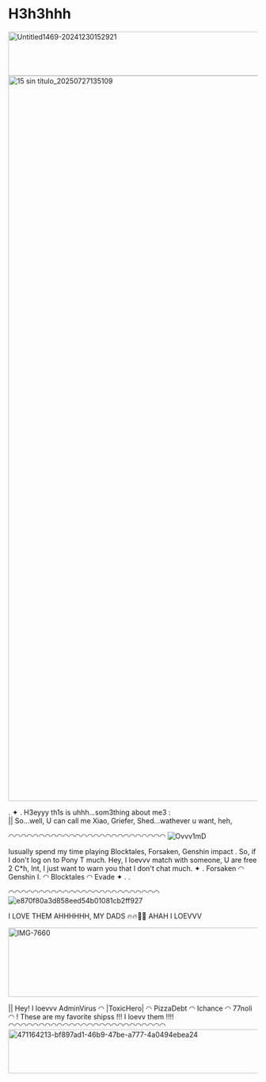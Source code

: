 # H3h3hhh
<img width="1280" height="89" alt="Untitled1469-20241230152921" src="https://github.com/user-attachments/assets/bf897ad1-46b9-47be-a777-4a0494ebea24" />

 <img width="1604" height="1462" alt="15 sin título_20250727135109" src="https://github.com/user-attachments/assets/d0c8fe78-444f-465f-8988-2c6488fd578a" />

. ✦ . H3eyyy th1s is uhhh...som3thing about me3 :  
|| So...well, U can call me Xiao, Griefer, Shed...wathever u want, heh, 


◠◠◠◠◠◠◠◠◠◠◠◠◠◠◠◠◠◠◠◠◠◠◠◠◠◠
 ![Ovvv1mD](https://github.com/user-attachments/assets/74502d22-3581-41f8-ab3b-30bf14530d07)

Iusually spend my time playing Blocktales, Forsaken, Genshin impact . So, if I don't log on to Pony T much. Hey, I loevvv match with someone, U are free 2 C*h, Int, I just want to warn you that I don't chat much.
 ✦ . Forsaken ◠ Genshin I. ◠ Blocktales ◠ Evade ✦ .  .

 
 ◠◠◠◠◠◠◠◠◠◠◠◠◠◠◠◠◠◠◠◠◠◠◠◠◠
![e870f80a3d858eed54b01081cb2ff927](https://github.com/user-attachments/assets/866711a6-d453-4ba2-9032-cde6074b0c71)

I LOVE THEM AHHHHHH, MY DADS 🔥🔥👅👅 AHAH I LOEVVV

<img width="1280" height="140" alt="IMG-7660" src="https://github.com/user-attachments/assets/d48e211e-a357-459f-ab86-77c9ac62c409" />


|| Hey! I loevvv AdminVirus ◠ |ToxicHero| ◠ PizzaDebt ◠ Ichance ◠ 77noli ◠ ! These are my favorite shipss !!! I loevv them !!!!
◠◠◠◠◠◠◠◠◠◠◠◠◠◠◠◠◠◠◠◠◠◠◠◠◠◠
<img width="1280" height="89" alt="471164213-bf897ad1-46b9-47be-a777-4a0494ebea24" src="https://github.com/user-attachments/assets/f167934b-21b8-44d3-987d-23a35fd4cf59" />

